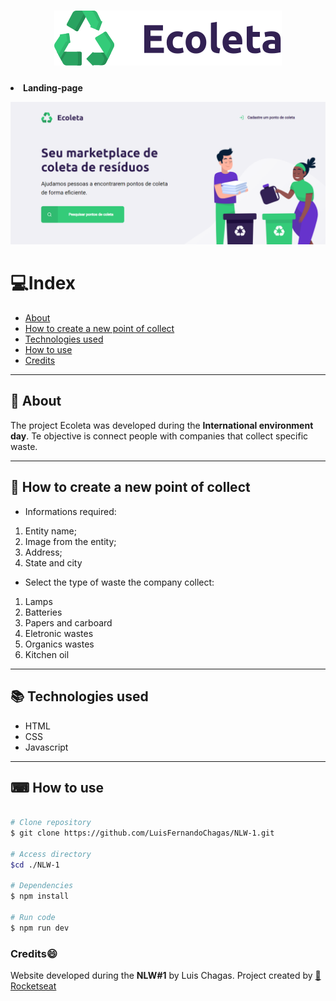 <h1 align="center">
    <img src="./public/assets/logo.svg">
</h1>

<h4>
    <p><li>Landing-page</li></p>
    <img src="./public/assets/landing-page.png">
</h4>

# 💻Index
- [About](#-About)
- [How to create a new point of collect](#-how-to-create-a-new-point-of-collect)
- [Technologies used](#-technologies-used)
- [How to use](#-how-to-use)
- [Credits](#-credits)

---

## 📝 About

The project Ecoleta was developed during the **International environment day**. Te objective is connect people with companies that collect specific waste.

---

## 🔬 How to create a new point of collect

- Informations required:
1. Entity name;
2. Image from the entity;
3. Address;
4. State and city

- Select the type of waste the company collect:
1. Lamps
2. Batteries
3. Papers and carboard
4. Eletronic wastes
5. Organics wastes
6. Kitchen oil 

---

## 📚 Technologies used

- HTML
- CSS
- Javascript

---

## ⌨ How to use
```bash

# Clone repository
$ git clone https://github.com/LuisFernandoChagas/NLW-1.git

# Access directory
$cd ./NLW-1

# Dependencies
$ npm install

# Run code
$ npm run dev

```

### Credits😄

Website developed during the **NLW#1** by Luis Chagas. Project created by [🚀Rocketseat](https://rocketseat.com.br/)

